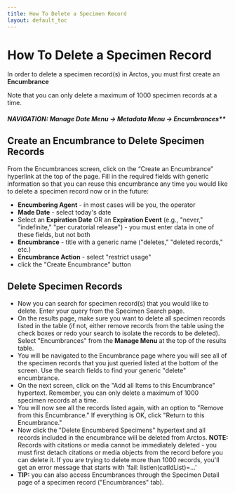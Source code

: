```yaml
---
title: How To Delete a Specimen Record
layout: default_toc
---
```

# How To Delete a Specimen Record

In order to delete a specimen record(s) in Arctos, you must first create an **Encumbrance**

Note that you can only delete a maximum of 1000 specimen records at a time.

##### NAVIGATION: Manage Date Menu → Metadata Menu → Encumbrances**

## Create an Encumbrance to Delete Specimen Records

From the Encumbrances screen, click on the “Create an Encumbrance” hyperlink at the top of the page. Fill in the required fields with generic information so that you can reuse this encumbrance any time you would like to delete a specimen record now or in the future:
* **Encumbering Agent** - in most cases will be you, the operator
* **Made Date** - select today's date
* Select an **Expiration Date** OR an **Expiration Event** (e.g., "never," "indefinite," "per curatorial release") - you must enter data in one of these fields, but not both
* **Encumbrance** - title with a generic name ("deletes," "deleted records," etc.)
* **Encumbrance Action** - select "restrict usage"
* click the "Create Encumbrance" button

## Delete Specimen Records

* Now you can search for specimen record(s) that you would like to delete. Enter your query from the Specimen Search page. 
* On the results page, make sure you want to delete all specimen records listed in the table (if not, either remove records from the table using the check boxes or redo your search to isolate the records to be deleted). Select "Encumbrances" from the **Manage Menu** at the top of the results table.
* You will be navigated to the Encumbrance page where you will see all of the specimen records that you just queried listed at the bottom of the screen. Use the search fields to find your generic "delete" encumbrance.
* On the next screen, click on the "Add all Items to this Encumbrance" hypertext. Remember, you can only delete a maximum of 1000 specimen records at a time.
* You will now see all the records listed again, with an option to "Remove from this Encumbrance." If everything is OK, click "Return to this Encumbrance."
* Now click the "Delete Encumbered Specimens" hypertext and all records included in the encumbrance will be deleted from Arctos. **NOTE:** Records with citations or media cannot be immediately deleted - you must first detach citations or media objects from the record before you can delete it. If you are trying to delete more than 1000 records, you'll get an error message that starts with 'fail: listlen(catIdList)=...'
* **TIP:** you can also access Encumbrances through the Specimen Detail page of a specimen record ("Encumbrances" tab).
